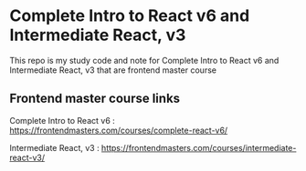 # Complete Intro to React v6 and Intermediate React, v3

This repo is my study code and note for Complete Intro to React v6 and Intermediate React, v3 that are frontend master course

## Frontend master course links
Complete Intro to React v6 : <a href="https://frontendmasters.com/courses/complete-react-v6/">https://frontendmasters.com/courses/complete-react-v6/</a>

Intermediate React, v3 : <a href="https://frontendmasters.com/courses/intermediate-react-v3/">https://frontendmasters.com/courses/intermediate-react-v3/</a>
